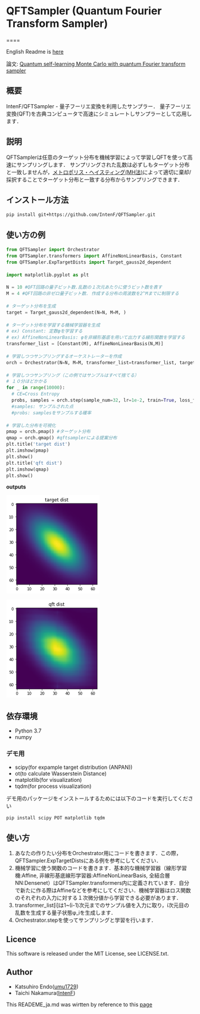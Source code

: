 # QFTSampler (Quantum Fourier Transform Sampler)
====

English Readme is [here](README.md)

論文: [Quantum self-learning Monte Carlo with quantum Fourier transform sampler](https://arxiv.org/abs/2005.14075)

## 概要
IntenF/QFTSampler - 量子フーリエ変換を利用したサンプラー．
量子フーリエ変換(QFT)を古典コンピュータで高速にシミュレートしサンプラーとして応用します．

## 説明
QFTSamplerは任意のターゲット分布を機械学習によって学習しQFTを使って高速にサンプリングします．
サンプリングされた乱数は必ずしもターゲット分布と一致しませんが，[メトロポリス・ヘイスティング(MH法)](https://ja.wikipedia.org/wiki/%E3%83%A1%E3%83%88%E3%83%AD%E3%83%9D%E3%83%AA%E3%82%B9%E3%83%BB%E3%83%98%E3%82%A4%E3%82%B9%E3%83%86%E3%82%A3%E3%83%B3%E3%82%B0%E3%82%B9%E6%B3%95)によって適切に棄却/採択することでターゲット分布と一致する分布からサンプリングできます．

## インストール方法

```bash
pip install git+https://github.com/IntenF/QFTSampler.git
```

## 使い方の例

```python
from QFTSampler import Orchestrator
from QFTSampler.transformers import AffineNonLinearBasis, Constant
from QFTSampler.ExpTargetDists import Target_gauss2d_dependent

import matplotlib.pyplot as plt

N = 10 #QFT回路の量子ビット数.乱数の１次元あたりに使うビット数を表す
M = 4 #QFT回路の非ゼロ量子ビット数. 作成する分布の周波数を2^Mまでに制限する

# ターゲット分布を生成
target = Target_gauss2d_dependent(N=N, M=M, )

# ターゲット分布を学習する機械学習器を生成
# ex) Constant: 定数φを学習する
# ex) AffineNonLinearBasis: φを非線形基底を用いて出力する線形関数を学習する
transformer_list = [Constant(M), AffineNonLinearBasis(N,M)]

# 学習しつつサンプリングするオーケストレーターを作成
orch = Orchestrator(N=N, M=M, transformer_list=transformer_list, target=target)

# 学習しつつサンプリング（この例ではサンプルはすべて捨てる）
# １０分ほどかかる
for _ in range(10000):
  # CE=Cross Entropy
  probs, samples = orch.step(sample_num=32, lr=1e-2, train=True, loss_func='CE')
  #samples: サンプルされた点
  #probs: samplesをサンプルする確率

# 学習した分布を可視化
pmap = orch.pmap() #ターゲット分布
qmap = orch.qmap() #qftsamplerによる提案分布
plt.title('target dist')
plt.imshow(pmap)
plt.show()
plt.title('qft dist')
plt.imshow(qmap)
plt.show()
```
**outputs**

![target dist](image/exp_target_dist.png)

![qft dist](image/exp_qft_dist.png)

## 依存環境
- Python 3.7
- numpy

### デモ用
- scipy(for expample target distribution (ANPAN))
- ot(to calculate Wasserstein Distance)
- matplotlib(for visualization)
- tqdm(for process visualization)

 デモ用のパッケージをインストールするためには以下のコードを実行してください
 ```bash
 pip install scipy POT matplotlib tqdm
 ```

## 使い方
1. あなたの作りたい分布をOrchestrator用にコードを書きます．この際，QFTSampler.ExpTargetDistsにある例を参考にしてください．
1. 機械学習に使う関数のコードを書きます．基本的な機械学習器（線形学習機:Affine, 非線形基底線形学習器:AffineNonLinearBasis, 全結合層NN:Densenet）はQFTSampler.transformers内に定義されています．自分で新たに作る際はAffineなどを参考にしてください．機械学習器はロス関数のそれぞれの入力に対する１次微分値から学習できる必要があります．
1. transformer_list[i]は1~(i-1)次元までのサンプル値を入力に取り，i次元目の乱数を生成する量子状態φ_iを生成します．
1. Orchestrator.stepを使ってサンプリングと学習を行います．


## Licence
This software is released under the MIT License, see LICENSE.txt.

## Author
- Katsuhiro Endo([umu1729](https://github.com/umu1729))
- Taichi Nakamura([IntenF](https://github.com/IntenF))

This READEME_ja.md was wirtten by reference to this [page](https://deeeet.com/writing/2014/07/31/readme/)

